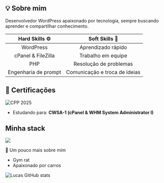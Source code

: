 ## 💡 Sobre mim
Desenvolvedor WordPress apaixonado por tecnologia, sempre buscando aprender e compartilhar conhecimento.

| Hard Skills ⚙️       | Soft Skills 🤝             |
| :------------------: | :-----------------------: |
| WordPress            | Aprendizado rápido         |
| cPanel & FileZilla   | Trabalho em equipe         |
| PHP     | Resolução de problemas     |
| Engenharia de prompt | Comunicação e troca de ideias |


## 🏅 Certificações

![CPP 2025](https://img.shields.io/badge/cPanel%20Professional-CPP%202025-orange?logo=cpanel)
- Estudando para: **CWSA-1 (cPanel & WHM System Administrator I)**

## Minha stack
<p align="left">
  <a href="https://skillicons.dev">
    <img src="https://skillicons.dev/icons?i=wordpress,html,css,php,symfony,git" />
  </a>
</p>

🤔 Um pouco mais sobre mim
- Gym rat
- Apaixonado por carros

![Lucas GitHub stats](https://github-readme-stats.vercel.app/api?username=lucascampardo1&show_icons=true&theme=transparent)
